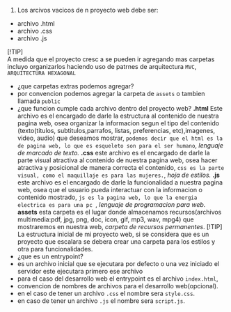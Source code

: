 1. Los arcivos vacicos de n proyecto web debe ser:
- archivo .html
- archivo .css
- archivo .js
  
[!TIP]    
 A medida que el proyecto cresc a se pueden ir agregando mas carpetas incluyo organizarlos haciendo uso de patrnes de arquitectura `MVC`, `ARQUITECTURA HEXAGONAL`
- ¿que carpetas extras podemos agregar?
- por convencion podemos agregar la carpeta de `assets` o tambien llamada `public`
- ¿que funcion cumple cada archivo dentro del proyecto web?
  **.html** Este archivo es el encargado de darle la estructura al contenido de nuestra pagina web, osea organizar la informacion segun el tipo del contenido (texto(titulos, subtitulos,parrafos, listas, preferencias, etc),imagenes, video, audio) que deseamos mostrar, `podemos decir que el html es la de pagina web, lo que es esqueleto son para el ser humano`, *lenguaje de marcado de texto.*
  **.css** este archivo es el encargado de darle la parte visual atractiva al contenido de nuestra pagina web, osea hacer atractiva y posicional de manera correcta el contenido, `css es la parte visual, como el maquillaje es para las mujeres.`, *hoja de estilos.*
  **.js** este archivo es el encargado de darle la funcionalidad a nuestra pagina web, osea que el usuario pueda interactuar con la informacion o contenido mostrado, `js es la pagina web, lo que la energia electrica es para una pc `, *lenguaje de programacion para web.*
  **assets** esta carpeta es el lugar donde almacenamos recursos(archivos multimedia:pdf, jpg, png, doc, icon, gif, mp3, wav, mpg4) que mostraremos en nuestra web, *carpeta de recursos permanentes*.
[!TIP]
La estructura inicial de mi proyecto web, si se considera que es un proyecto que escalara se debera crear una carpeta para los estilos y otra para funcionalidades.
- ¿que es un entrypoint?
- es un archivo inicial que se ejecutara por defecto o una vez iniciado el servidor este ejecutara primero ese archivo
- para el caso del desarrollo web el entrypoint es el archivo `index.html`, 
- convencion de nombres de archivos para el desarrollo web(opcional).
- en el caso de tener un archivo `.css` el nombre sera `style.css`.
- en caso de tener un archivo `.js` el nombre sera `script.js`.